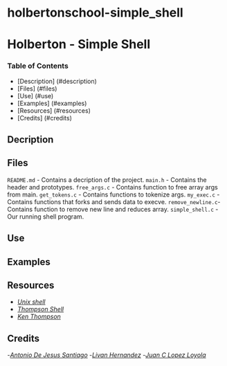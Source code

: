# holbertonschool-simple_shell
# Holberton - Simple Shell

### Table of Contents

- [Description] (#description)
- [Files] (#files)
- [Use] (#use)
- [Examples] (#examples)
- [Resources] (#resources)
- [Credits] (#credits)

## Decription



## Files

`README.md` - Contains a decription of the project.
`main.h` - Contains the header and prototypes.
`free_args.c` - Contains function to free array args from main.
`get_tokens.c` - Contains functions to tokenize args.
`my_exec.c` - Contains functions that forks and sends data to execve.
`remove_newline.c`- Contains function to remove new line and reduces array.
`simple_shell.c` - Our running shell program.

## Use 



## Examples



## Resources

 - *[Unix shell](https://en.wikipedia.org/wiki/Unix_shell)*
 - *[Thompson Shell](htpps://en.wikipedia.org/wiki/Thompson_shell)*
 - *[Ken Thompson](https://en.wikipedia.org/wiki/Ken_Thompson)*

## Credits

 -*[Antonio De Jesus Santiago](https://github.com/Antoniofdjs)*
 -*[Livan Hernandez](https://github.com/Livanhernandez)*
 -*[Juan C Lopez Loyola](https://github.com/juancalpz23)*
